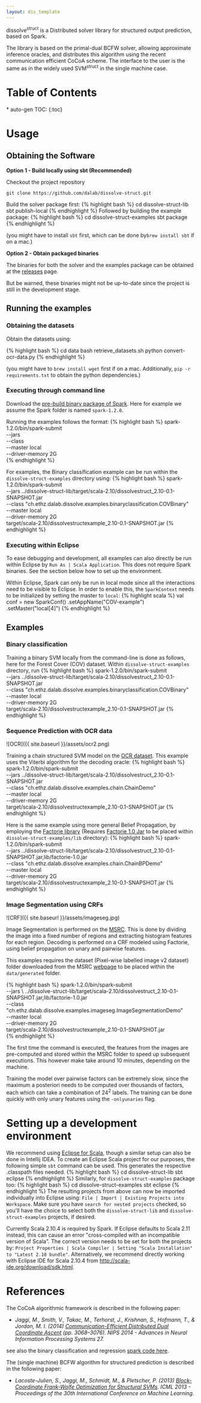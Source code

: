 ```yaml
---
layout: dis_template
---
```


dissolve<sup>struct</sup> is a Distributed solver library for structured output prediction, based on Spark.

The library is based on the primal-dual BCFW solver, allowing approximate inference oracles, and distributes this algorithm using the recent communication efficient CoCoA scheme.
The interface to the user is the same as in the widely used SVM<sup>struct</sup> in the single machine case.

<h1> Table of Contents </h1>
* auto-gen TOC:
{:toc}

# Usage

## Obtaining the Software

**Option 1 - Build locally using sbt (Recommended)**

Checkout the project repository

	git clone https://github.com/dalab/dissolve-struct.git

Build the solver package first:
{% highlight bash %}
cd dissolve-struct-lib
sbt publish-local
{% endhighlight %}
Followed by building the example package:
{% highlight bash %}
cd dissolve-struct-examples
sbt package
{% endhighlight %}

(you might have to install `sbt` first, which can be done by`brew install sbt` if on a mac.)

**Option 2 - Obtain packaged binaries**

The binaries for both the solver and the examples package can be obtained at the [releases](https://github.com/dalab/dissolve-struct/releases) page.

But be warned, these binaries might not be up-to-date since the project is still in the development stage.


## Running the examples

### Obtaining the datasets

Obtain the datasets using:

{% highlight bash %}
cd data
bash retrieve_datasets.sh
python convert-ocr-data.py
{% endhighlight %}

(you might have to `brew install wget` first if on a mac. Additionally, `pip -r requirements.txt` to obtain the python dependencies.)

### Executing through command line

Download the [pre-build binary package of Spark](http://spark.apache.org/downloads.html). Here for example we assume the Spark folder is named `spark-1.2.0`.

Running the examples follows the format:
{% highlight bash %}
spark-1.2.0/bin/spark-submit \
	--jars <dissolve-struct-jar-path> \
	--class <class> \
	--master local \
	--driver-memory 2G \
	<example-jar-path>
	<optional-arguments>
{% endhighlight %}

For examples, the Binary classification example can be run within the `dissolve-struct-examples` directory using:
{% highlight bash %}
spark-1.2.0/bin/spark-submit \
	--jars ../dissolve-struct-lib/target/scala-2.10/dissolvestruct_2.10-0.1-SNAPSHOT.jar \
	--class "ch.ethz.dalab.dissolve.examples.binaryclassification.COVBinary" \
	--master local \
	--driver-memory 2G \
	target/scala-2.10/dissolvestructexample_2.10-0.1-SNAPSHOT.jar
{% endhighlight %}


### Executing within Eclipse

To ease debugging and development, all examples can also directly be run within Eclipse by `Run As | Scala Application`. This does not require Spark binaries. See the section below how to set up the environment.

Within Eclipse, Spark can only be run in local mode since all the interactions need to be visible to Eclipse.
In order to enable this, the `SparkContext` needs to be initialized by setting the master to `local`:
{% highlight scala %}
val conf = new SparkConf()
	       .setAppName("COV-example")
	       .setMaster("local[4]")
{% endhighlight %}


## Examples

### Binary classification
Training a binary SVM locally from the command-line is done as follows, here for the Forest Cover (COV) dataset. Within `dissolve-struct-examples` directory, run
{% highlight bash %}
spark-1.2.0/bin/spark-submit \
	--jars ../dissolve-struct-lib/target/scala-2.10/dissolvestruct_2.10-0.1-SNAPSHOT.jar \
	--class "ch.ethz.dalab.dissolve.examples.binaryclassification.COVBinary" \
	--master local \
	--driver-memory 2G \
	target/scala-2.10/dissolvestructexample_2.10-0.1-SNAPSHOT.jar
{% endhighlight %}


### Sequence Prediction with OCR data
![OCR]({{ site.baseurl }}/assets/ocr2.png)

Training a chain structured SVM model on the [OCR dataset](http://www.seas.upenn.edu/~taskar/ocr/). This example uses the Viterbi algorithm for the decoding oracle:
{% highlight bash %}
spark-1.2.0/bin/spark-submit \
	--jars ../dissolve-struct-lib/target/scala-2.10/dissolvestruct_2.10-0.1-SNAPSHOT.jar \
	--class "ch.ethz.dalab.dissolve.examples.chain.ChainDemo" \
	--master local \
	--driver-memory 2G \
	target/scala-2.10/dissolvestructexample_2.10-0.1-SNAPSHOT.jar
{% endhighlight %}

Here is the same example using more general Belief Propagation, by employing the [Factorie library](http://factorie.cs.umass.edu/) (Requires [Factorie 1.0 Jar](https://github.com/factorie/factorie/releases) to be placed within `dissolve-struct-examples/lib` directory):
{% highlight bash %}
spark-1.2.0/bin/spark-submit \
	--jars ../dissolve-struct-lib/target/scala-2.10/dissolvestruct_2.10-0.1-SNAPSHOT.jar,lib/factorie-1.0.jar \
	--class "ch.ethz.dalab.dissolve.examples.chain.ChainBPDemo" \
	--master local \
	--driver-memory 2G \
	target/scala-2.10/dissolvestructexample_2.10-0.1-SNAPSHOT.jar
{% endhighlight %}

### Image Segmentation using CRFs
![CRF]({{ site.baseurl }}/assets/imageseg.jpg)

Image Segmentation is performed on the [MSRC](http://research.microsoft.com/en-us/projects/objectclassrecognition/).
This is done by dividing the image into a fixed number of regions and extracting histogram features for each region.
Decoding is performed on a CRF modeled using Factorie, using belief propagation on unary and pairwise features.

This examples requires the dataset (Pixel-wise labelled image v2 dataset) folder downloaded from the MSRC [webpage](http://research.microsoft.com/en-us/projects/objectclassrecognition/) to be placed within the `data/generated` folder.

{% highlight bash %}
spark-1.2.0/bin/spark-submit \
	--jars \ ../dissolve-struct-lib/target/scala-2.10/dissolvestruct_2.10-0.1-SNAPSHOT.jar,lib/factorie-1.0.jar \
	--class "ch.ethz.dalab.dissolve.examples.imageseg.ImageSegmentationDemo" \
	--master local \
	--driver-memory 2G \
	target/scala-2.10/dissolvestructexample_2.10-0.1-SNAPSHOT.jar \
{% endhighlight %}

The first time the command is executed, the features from the images are pre-computed and stored within the MSRC folder to speed up subsequent executions.
This however make take around 10 minutes, depending on the machine.

Training the model over pairwise factors can be extremely slow, since the maximum a posteriori needs to be computed over thousands of factors, each which can take a combination of 24<sup>2</sup> labels.
The training can be done quickly with only unary features using the `-onlyunaries` flag.



# Setting up a development environment
We recommend using [Eclipse for Scala](http://scala-ide.org/download/sdk.html), though a similar setup can also be done in Intellij IDEA.
To create an Eclipse Scala project for our purposes, the following simple `sbt` command can be used. This generates the respective .classpath files needed.
{% highlight bash %}
cd dissolve-struct-lib
sbt eclipse
{% endhighlight %}
Similarly, for `dissolve-struct-examples` package too:
{% highlight bash %}
cd dissolve-struct-examples
sbt eclipse
{% endhighlight %}
The resulting projects from above can now be imported individually into Eclipse using: `File | Import | Existing Projects into Workspace`. Make sure you have `search for nested projects` checked, so you'll have the choice to select both the `dissolve-struct-lib` and `dissolve-struct-examples` projects, if desired.

Currently Scala 2.10.4 is required by Spark. If Eclipse defaults to Scala 2.11 instead, this can cause an error "cross-compiled with an incompatible version of Scala".
The correct version needs to be set for both the projects by:
`Project Properties | Scala Compiler | Setting "Scala Installation" to "Latest 2.10 bundle"`.
Alternatively, we recommend directly working with Eclipse IDE for Scala 2.10.4 from <http://scala-ide.org/download/sdk.html>.

# References
The CoCoA algorithmic framework is described in the following paper:

 * _Jaggi, M., Smith, V., Takac, M., Terhorst, J., Krishnan, S., Hofmann, T., & Jordan, M. I. (2014) [Communication-Efficient Distributed Dual Coordinate Ascent](http://papers.nips.cc/paper/5599-communication-efficient-distributed-dual-coordinate-ascent) (pp. 3068–3076). NIPS 2014 - Advances in Neural Information Processing Systems 27._

  see also the binary classification and regression [spark code here](https://github.com/gingsmith/cocoa).

The (single machine) BCFW algorithm for structured prediction is described in the following paper:

 * _Lacoste-Julien, S., Jaggi, M., Schmidt, M., & Pletscher, P. (2013) [Block-Coordinate Frank-Wolfe Optimization for Structural SVMs](http://jmlr.org/proceedings/papers/v28/lacoste-julien13). ICML 2013 - Proceedings of the 30th International Conference on Machine Learning._
